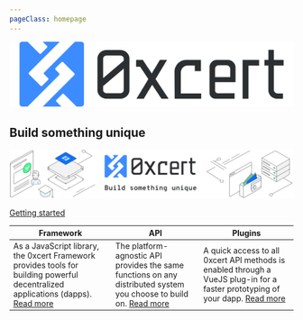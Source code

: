```yaml
---
pageClass: homepage
---
```


![0xcert](./assets/0xcert-logo.svg)
## Build something unique

![0xcert](./assets/hero-image.svg)

<a href="/guide/getting-started.html" class="button">Getting started</a>

| Framework | API | Plugins
|-|-|-
| As a JavaScript library, the 0xcert Framework provides tools for building powerful decentralized applications (dapps). [Read more](/guide/introduction.html) | The platform-agnostic API provides the same functions on any distributed system you choose to build on. [Read more](/api/core.html) | A quick access to all 0xcert API methods is enabled through a VueJS plug-in for a faster prototyping of your dapp.  [Read more](/plugins/vuejs.html) |
